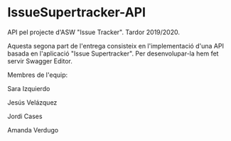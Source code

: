 # IssueSupertracker-API
API pel projecte d'ASW "Issue Tracker". Tardor 2019/2020.

Aquesta segona part de l'entrega consisteix en l'implementació d'una API basada en l'aplicació "Issue Supertracker". Per desenvolupar-la hem fet servir Swagger Editor.

  Membres de l'equip:
  
  
  Sara Izquierdo
  
  Jesús Velázquez
  
  Jordi Cases
  
  Amanda Verdugo
  
